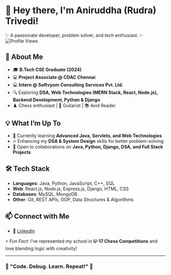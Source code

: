 # 👋 Hey there, I'm Aniruddha (Rudra) Trivedi!  
✨ A passionate developer, problem solver, and tech enthusiast. ✨  
![Profile Views](https://komarev.com/ghpvc/?username=your-username&style=for-the-badge)


## 🚀 About Me  
- 🎓 **B.Tech CSE Graduate (2024)** 
- 💻 **Project Associate @ CDAC Chennai**  
- 💻 **Intern @ Softvyom Consulting Services Pvt. Ltd.**  
- 🔍 Exploring **DSA, Web Technologies (MERN Stack, React, Node.js), Backend Development, Python & Django**  
- ♟️ Chess enthusiast | 🎸 Guitarist | 📚 Avid Reader  

## 💡 What I’m Up To  
- 🌱 Currently learning **Advanced Java, Servlets, and Web Technologies**  
- 🔥 Enhancing my **DSA & System Design** skills for better problem-solving  
- 🤝 Open to collaborations on **Java, Python, Django, DSA, and Full Stack Projects**  

## 🛠️ Tech Stack  
- **Languages**: Java, Python, JavaScript, C++, SQL  
- **Web**: React.js, Node.js, Express.js, Django, HTML, CSS  
- **Databases**: MySQL, MongoDB  
- **Other**: Git, REST APIs, OOP, Data Structures & Algorithms  

## 📫 Connect with Me  
- 💼 [LinkedIn](https://www.linkedin.com/feed/)  

⚡ *Fun Fact:* I’ve represented my school in **U-17 Chess Competitions** and love blending logic with creativity!  

---  

### 🌟 "Code. Debug. Learn. Repeat!" 🌟

